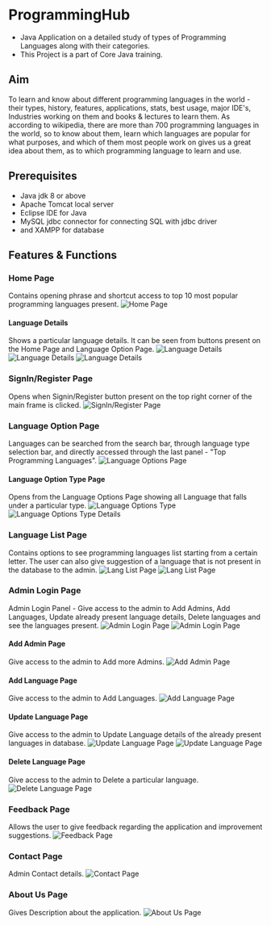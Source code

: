 # ProgrammingHub
- Java Application on a detailed study of types of Programming Languages along with their categories.
- This Project is a part of Core Java training.

## Aim
To learn and know about different programming languages in the world - their types, history, features, applications, stats, best usage, major IDE's, Industries working on them and books & lectures to learn them. As according to wikipedia, there are more than 700 programming languages in the world, so to know about them, learn which languages are popular for what purposes, and which
 of them most people work on gives us a great idea about them, as to which programming language
to learn and use.

## Prerequisites
- Java jdk 8 or above
- Apache Tomcat local server
- Eclipse IDE for Java
- MySQL jdbc connector for connecting SQL with jdbc driver
- and XAMPP for database

## Features & Functions
### Home Page
Contains opening phrase and shortcut access to top 10 most popular programming languages present.
![Home Page](Project_Screenshots/Home.png)

#### Language Details
Shows a particular language details. It can be seen from buttons present on the Home Page and Language Option Page.
![Language Details](Project_Screenshots/Lang_details.png)
![Language Details](Project_Screenshots/Lang_details2.png)
![Language Details](Project_Screenshots/Lang_details3.png)

### SignIn/Register Page
Opens when Signin/Register button present on the top right corner of the main frame is clicked. 
![SignIn/Register Page](Project_Screenshots/SignIn_Register.png)

### Language Option Page
Languages can be searched from the search bar, through language type selection bar, and directly accessed through the last panel - "Top Programming Languages".
![Language Options Page](Project_Screenshots/Lang_opt.png)

#### Language Option Type Page
Opens from the Language Options Page showing all Language that falls under a particular type.
![Language Options Type](Project_Screenshots/Lang_opt_type.png)
![Language Options Type Details](Project_Screenshots/Lang_opt_type_details.png)

### Language List Page
Contains options to see programming languages list starting from a certain letter. The user can also give suggestion of a language that is not present in the database to the admin.
![Lang List Page](Project_Screenshots/Lang_list.png)
![Lang List Page](Project_Screenshots/Lang_list_suggestion.png)

### Admin Login Page
Admin Login Panel - Give access to the admin to Add Admins, Add Languages, Update already present language details, Delete languages and see the languages present.
![Admin Login Page](Project_Screenshots/Admin_login.png)
![Admin Login Page](Project_Screenshots/Admin_login2.png)

#### Add Admin Page
Give access to the admin to Add more Admins.
![Add Admin Page](Project_Screenshots/Add_admin.png)

#### Add Language Page
Give access to the admin to Add Languages.
![Add Language Page](Project_Screenshots/Add_lang.png)

#### Update Language Page
Give access to the admin to Update Language details of the already present languages in database.
![Update Language Page](Project_Screenshots/Update_lang.png)
![Update Language Page](Project_Screenshots/Update_lang2.png)

#### Delete Language Page
Give access to the admin to Delete a particular language.
![Delete Language Page](Project_Screenshots/Delete_lang.png)

### Feedback Page
Allows the user to give feedback regarding the application and improvement suggestions.
![Feedback Page](Project_Screenshots/Feedback.png)

### Contact Page
Admin Contact details.
![Contact Page](Project_Screenshots/Contact.png)

### About Us Page
Gives Description about the application.
![About Us Page](Project_Screenshots/About.png)
